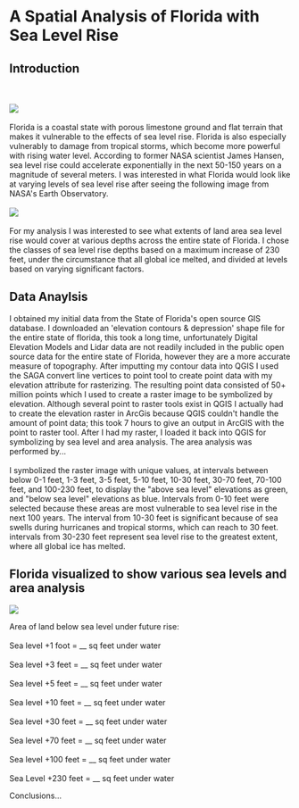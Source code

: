 # A Spatial Analysis of Florida with Sea Level Rise

## Introduction
<br><br>
<img src="https://rad-sc.github.io/project1_486/images/FloridaLand.png?raw=true"/>
<br><br>
Florida is a coastal state with porous limestone ground and flat terrain that makes it vulnerable to the effects of sea level rise. Florida is also especially vulnerably to damage from tropical storms, which become more powerful with rising water level. According to former NASA scientist James Hansen, sea level rise could accelerate exponentially in the next 50-150 years on a magnitude of several meters. I was interested in what Florida would look like at varying levels of sea level rise after seeing the following image from NASA's Earth Observatory. 
<br><br>
<img src="https://rad-sc.github.io/project1_486/images/FloridaNasa.png?raw=true"/>
<br><br>
For my analysis I was interested to see what extents of land area sea level rise would cover at various depths across the entire state of Florida. I chose the classes of sea level rise depths based on a maximum increase of 230 feet, under the circumstance that all global ice melted, and divided at levels based on varying significant factors.

## Data Anaylsis
I obtained my initial data from the State of Florida's open source GIS database. I downloaded an 'elevation contours & depression' shape file for the entire state of florida, this took a long time, unfortunately Digital Elevation Models and Lidar data are not readily included in the public open source data for the entire state of Florida, however they are a more accurate measure of topography. After imputting my contour data into QGIS I used the SAGA convert line vertices to point tool to create point data with my elevation attribute for rasterizing. The resulting point data consisted of 50+ million points which I used to create a raster image to be symbolized by elevation. Although several point to raster tools exist in QGIS I actually had to create the elevation raster in ArcGis because QGIS couldn't handle the amount of point data; this took 7 hours to give an output in ArcGIS with the point to raster tool. After I had my raster, I loaded it back into QGIS for symbolizing by sea level and area analysis. The area analysis was performed by... 
<br><br>
I symbolized the raster image with unique values, at intervals between below 0-1 feet, 1-3 feet, 3-5 feet, 5-10 feet, 10-30 feet, 30-70 feet, 70-100 feet, and 100-230 feet, to display the "above sea level" elevations as green, and "below sea level" elevations as blue. Intervals from 0-10 feet were selected because these areas are most vulnerable to sea level rise in the next 100 years. The interval from 10-30 feet is significant because of sea swells during hurricanes and tropical storms, which can reach to 30 feet. intervals from 30-230 feet represent sea level rise to the greatest extent, where all global ice has melted. 


## Florida visualized to show various sea levels and area analysis

<img src="https://rad-sc.github.io/project1_486/images/SeaLevelRiseFast.gif?raw=true"/>

Area of land below sea level under future rise:
<br><br>
Sea level +1 foot = __ sq feet under water
<br><br>
Sea level +3 feet = __ sq feet under water
<br><br>
Sea level +5 feet = __ sq feet under water
<br><br>
Sea level +10 feet = __ sq feet under water
<br><br>
Sea level +30 feet = __ sq feet under water
<br><br>
Sea level +70 feet =  __ sq feet under water
<br><br>
Sea level +100 feet = __ sq feet under water
<br><br>
Sea Level +230 feet = __ sq feet under water

Conclusions...



